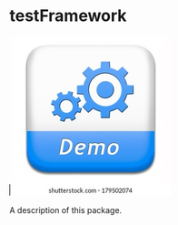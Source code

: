 # testFramework
![Demo Framework](https://github.com/AniRut907/testFramework/blob/main/testFramework/Assets.xcassets/demo%20icon.imageset/demo%20icon.jpeg)


A description of this package.
